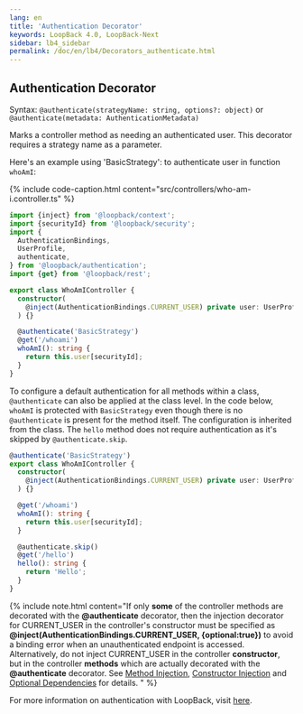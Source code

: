 ```yaml
---
lang: en
title: 'Authentication Decorator'
keywords: LoopBack 4.0, LoopBack-Next
sidebar: lb4_sidebar
permalink: /doc/en/lb4/Decorators_authenticate.html
---
```


## Authentication Decorator

Syntax: `@authenticate(strategyName: string, options?: object)` or
`@authenticate(metadata: AuthenticationMetadata)`

Marks a controller method as needing an authenticated user. This decorator
requires a strategy name as a parameter.

Here's an example using 'BasicStrategy': to authenticate user in function
`whoAmI`:

{% include code-caption.html content="src/controllers/who-am-i.controller.ts" %}

```ts
import {inject} from '@loopback/context';
import {securityId} from '@loopback/security';
import {
  AuthenticationBindings,
  UserProfile,
  authenticate,
} from '@loopback/authentication';
import {get} from '@loopback/rest';

export class WhoAmIController {
  constructor(
    @inject(AuthenticationBindings.CURRENT_USER) private user: UserProfile,
  ) {}

  @authenticate('BasicStrategy')
  @get('/whoami')
  whoAmI(): string {
    return this.user[securityId];
  }
}
```

To configure a default authentication for all methods within a class,
`@authenticate` can also be applied at the class level. In the code below,
`whoAmI` is protected with `BasicStrategy` even though there is no
`@authenticate` is present for the method itself. The configuration is inherited
from the class. The `hello` method does not require authentication as it's
skipped by `@authenticate.skip`.

```ts
@authenticate('BasicStrategy')
export class WhoAmIController {
  constructor(
    @inject(AuthenticationBindings.CURRENT_USER) private user: UserProfile,
  ) {}

  @get('/whoami')
  whoAmI(): string {
    return this.user[securityId];
  }

  @authenticate.skip()
  @get('/hello')
  hello(): string {
    return 'Hello';
  }
}
```

{% include note.html content="If only <b>some</b> of the controller methods are decorated with the <b>@authenticate</b> decorator, then the injection decorator for CURRENT_USER in the controller's constructor must be specified as <b>@inject(AuthenticationBindings.CURRENT_USER, {optional:true})</b> to avoid a binding error when an unauthenticated endpoint is accessed. Alternatively, do not inject CURRENT_USER in the controller <b>constructor</b>, but in the controller <b>methods</b> which are actually decorated with the <b>@authenticate</b> decorator. See [Method Injection](../Dependency-injection.md#method-injection), [Constructor Injection](../Dependency-injection.md#constructor-injection) and [Optional Dependencies](../Dependency-injection.md#optional-dependencies) for details.
" %}

For more information on authentication with LoopBack, visit
[here](../Loopback-component-authentication.md).
